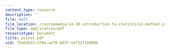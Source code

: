 ```yaml
---
content_type: resource
description: ''
file: null
file_location: /coursemedia/14-30-introduction-to-statistical-method-in-economics-spring-2006/75e61b32d79aaa706d37eaf32f1b898b_ps1sol.pdf
file_type: application/pdf
resourcetype: Document
title: ps1sol.pdf
uid: 75e61b32-d79a-aa70-6d37-eaf32f1b898b
---
```

